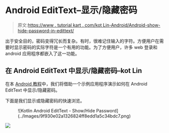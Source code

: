 # Android EditText–显示/隐藏密码

> 原文:[https://www . tutorial kart . com/kot Lin-Android/Android-show-hide-password-in-edittext/](https://www.tutorialkart.com/kotlin-android/android-show-hide-password-in-edittext/)

出于安全目的，密码变得冗长而复杂。有时，很难记住输入的字符。方便用户在需要时显示密码的实际字符是一个有用的功能。为了方便用户，许多 web 登录和 android 应用程序都嵌入了这一功能。

## 在 Android EditText 中显示/隐藏密码–kot Lin

在本 [Android 教程](https://www.tutorialkart.com/kotlin-android-tutorial/)中，我们将借助一个示例应用程序演示如何在 Android EditText 中显示/隐藏密码。

下面是我们显示或隐藏密码的快速浏览。

<figure class="aligncenter">![Kotlin Android EditText - Show/Hide Password](../Images/9f930e02a1326824ff8edd1a5c34bdc7.png)</figure>

[![](../Images/925da31b32d6bc3827932f6c8afb11bb.png)](https://www.tutorialkart.com/)